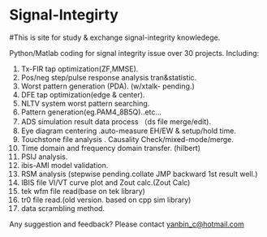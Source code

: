 # Signal-Integirty

#This is site for study & exchange signal-integrity knowledege.


Python/Matlab coding for signal integrity issue over 30 projects.
Including:

1.  Tx-FIR tap optimization(ZF,MMSE).
2.  Pos/neg step/pulse response analysis tran&statistic.
3.  Worst pattern generation (PDA). (w/xtalk- pending.)
4.  DFE tap optimization(edge & center).
5.  NLTV system worst pattern searching.
6.  Pattern generation(eg.PAM4_8B5Q)..etc...
7.  ADS simulation result data process （ds file merge/edit).
8.  Eye diagram centering .auto-measure EH/EW & setup/hold time.
9.  Touchstone file analysis . Causality Check/mixed-mode/merge.
10. Time domain and frequency domain transfer. (hilbert)
11. PSIJ analysis.
12. ibis-AMI model validation.
13. RSM analysis (stepwise pending.collate JMP backward 1st result well.)
14. IBIS file VI/VT curve plot and Zout calc.(Zout Calc)
15. tek wfm file read(base on tek library)
16. tr0 file read.(old version. based on cpp sim library)
17. data scrambling method.

Any suggestion and feedback? 
Please contact yanbin_c@hotmail.com
